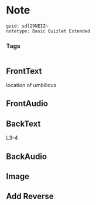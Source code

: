 # Note
```
guid: sdl29NEIZ~
notetype: Basic Quizlet Extended
```

### Tags
```
```

## FrontText
location of umbilicus

## FrontAudio


## BackText
L3-4

## BackAudio


## Image


## Add Reverse


